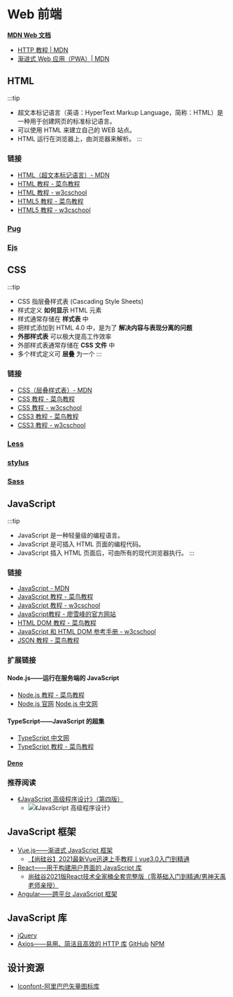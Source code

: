 # Web 前端

**[MDN Web 文档](https://developer.mozilla.org/zh-CN/)**
- [HTTP 教程 | MDN](https://developer.mozilla.org/zh-CN/docs/Web/HTTP)
- [渐进式 Web 应用（PWA）| MDN](https://developer.mozilla.org/zh-CN/docs/Web/Progressive_web_apps)

## HTML

:::tip
- 超文本标记语言（英语：HyperText Markup Language，简称：HTML）是一种用于创建网页的标准标记语言。
- 可以使用 HTML 来建立自己的 WEB 站点。
- HTML 运行在浏览器上，由浏览器来解析。
:::

### 链接

- [HTML（超文本标记语言）- MDN](https://developer.mozilla.org/zh-CN/docs/Web/HTML)
- [HTML 教程 - 菜鸟教程](https://www.runoob.com/html/html-tutorial.html)
- [HTML 教程 - w3cschool](https://www.w3cschool.cn/html/)
- [HTML5 教程 - 菜鸟教程](https://www.runoob.com/html/html5-intro.html)
- [HTML5 教程 - w3cschool](https://www.w3cschool.cn/html5/)

### [Pug](https://www.pugjs.cn/api/getting-started.html)

### [Ejs](https://ejs.bootcss.com/)

## CSS

:::tip
- CSS 指层叠样式表 (Cascading Style Sheets)
- 样式定义 **如何显示** HTML 元素
- 样式通常存储在 **样式表** 中
- 把样式添加到 HTML 4.0 中，是为了 **解决内容与表现分离的问题**
- **外部样式表** 可以极大提高工作效率
- 外部样式表通常存储在 **CSS 文件** 中
- 多个样式定义可 **层叠** 为一个
:::

### 链接

- [CSS（层叠样式表）- MDN](https://developer.mozilla.org/zh-CN/docs/Web/CSS)
- [CSS 教程 - 菜鸟教程](https://www.runoob.com/css/css-tutorial.html)
- [CSS 教程 - w3cschool](https://www.w3cschool.cn/css/)
- [CSS3 教程 - 菜鸟教程](https://www.runoob.com/css3/css3-tutorial.html)
- [CSS3 教程 - w3cschool](https://www.w3cschool.cn/css3/)

### [Less](https://less.bootcss.com/#%E6%A6%82%E8%A7%88)

### [stylus](https://www.stylus-lang.cn/)

### [Sass](https://sass.bootcss.com/documentation)

## JavaScript

:::tip
- JavaScript 是一种轻量级的编程语言。
- JavaScript 是可插入 HTML 页面的编程代码。
- JavaScript 插入 HTML 页面后，可由所有的现代浏览器执行。
:::

### 链接

- [JavaScript - MDN](https://developer.mozilla.org/zh-CN/docs/Web/JavaScript)
- [JavaScript 教程 - 菜鸟教程](https://www.runoob.com/js/js-tutorial.html)
- [JavaScript 教程 - w3cschool](https://www.w3cschool.cn/javascript/)
- [JavaScript教程 - 廖雪峰的官方网站](https://www.liaoxuefeng.com/wiki/1022910821149312)
- [HTML DOM 教程 - 菜鸟教程](https://www.runoob.com/htmldom/htmldom-tutorial.html)
- [JavaScript 和 HTML DOM 参考手册 - w3cschool](https://www.w3cschool.cn/jsref/)
- [JSON 教程 - 菜鸟教程](https://www.runoob.com/json/json-tutorial.html)

### 扩展链接

#### Node.js——运行在服务端的 JavaScript

- [Node.js 教程 - 菜鸟教程](https://www.runoob.com/nodejs/nodejs-tutorial.html)
- [Node.js 官网](https://nodejs.org/en/)
  [Node.js 中文网](http://nodejs.cn/)

#### TypeScript——JavaScript 的超集

- [TypeScript 中文网](https://www.tslang.cn/)
- [TypeScript 教程 - 菜鸟教程](https://www.runoob.com/typescript/ts-tutorial.html)

#### [Deno](https://deno.land/)

### 推荐阅读

- [《JavaScript 高级程序设计》（第四版）](https://book.douban.com/subject/35175321/)
  + ![《JavaScript 高级程序设计》](/img/book/《JavaScript高级程序设计》.jpg)

## JavaScript 框架

- [Vue.js——渐进式 JavaScript 框架](https://cn.vuejs.org/)
  + [【尚硅谷】2021最新Vue迅速上手教程丨vue3.0入门到精通](https://www.bilibili.com/video/BV1Zy4y1K7SH)
- [React——用于构建用户界面的 JavaScript 库](https://react.docschina.org/)
  + [尚硅谷2021版React技术全家桶全套完整版（零基础入门到精通/男神天禹老师亲授）](https://www.bilibili.com/video/BV1wy4y1D7JT)
- [Angular——跨平台 JavaScript 框架](https://angular.cn/)


## JavaScript 库

- [jQuery](https://jquery.com/)
- [Axios——易用、简洁且高效的 HTTP 库](http://www.axios-js.com/)
  [GitHub](https://github.com/axios/axios)
  [NPM](https://www.npmjs.com/package/axios)

## 设计资源

- [Iconfont-阿里巴巴矢量图标库](https://www.iconfont.cn/)